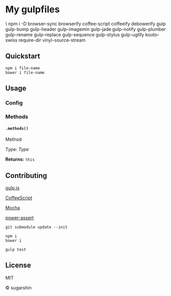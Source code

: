 # My gulpfiles

\ npm i -D browser-sync browserify coffee-script coffeeify debowerify gulp gulp-bump gulp-header gulp-imagemin gulp-jade gulp-notify gulp-plumber gulp-rename gulp-replace gulp-sequence gulp-stylus gulp-uglify kouto-swiss require-dir vinyl-source-stream

## Quickstart

```shell
npm i file-name
bower i file-name
```

## Usage

### Config

### Methods

#### `.methods()`

Method

Type: *Type*

**Returns:** `this`

## Contributing

[gulp.js](//gulpjs.com/)

[CoffeeScript](//coffeescript.org/)

[Mocha](//mochajs.org/)

[power-assert](//github.com/twada/power-assert)

```shell
git submodule update --init

npm i
bower i

gulp test
```

## License

MIT

© sugarshin
